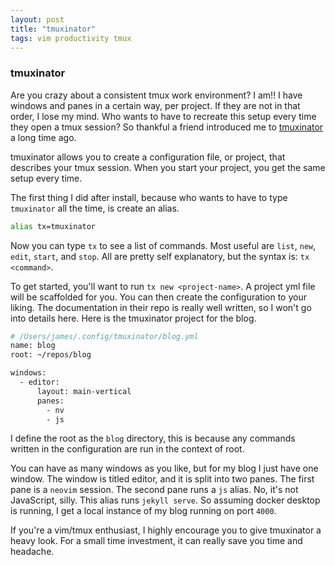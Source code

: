 ```yaml
---
layout: post
title: "tmuxinator"
tags: vim productivity tmux
---
```

### tmuxinator
Are you crazy about a consistent tmux work environment? I am!! I have windows and panes in a certain way, per project. If they are not in that order, I lose my mind.
Who wants to have to recreate this setup every time they open a tmux session?
So thankful a friend introduced me to [tmuxinator](https://github.com/tmuxinator/tmuxinator) a long time ago.

tmuxinator allows you to create a configuration file, or project, that describes your tmux session. When you start your project, you get the same setup every time.

The first thing I did after install, because who wants to have to type `tmuxinator` all the time, is create an alias.
```sh
alias tx=tmuxinator
```

Now you can type `tx` to see a list of commands. Most useful are `list`, `new`,  `edit`, `start`, and `stop`. All are pretty self explanatory, but the syntax is: `tx <command>`.

To get started, you'll want to run `tx new <project-name>`. A project yml file will be scaffolded for you. You can then create the configuration to your liking. The documentation in their repo is really well written, so I won't go into details here. Here is the tmuxinator project for the blog.


```sh
# /Users/james/.config/tmuxinator/blog.yml
name: blog
root: ~/repos/blog

windows:
  - editor:
      layout: main-vertical
      panes:
        - nv
        - js

```

I define the root as the `blog` directory, this is because any commands written in the configuration are run in the context of root.

You can have as many windows as you like, but for my blog I just have one window.
The window is titled editor, and it is split into two panes. The first pane is a `neovim` session. The second pane runs a `js` alias. No, it's not JavaScript, silly. This alias runs `jekyll serve`. So assuming docker desktop is running, I get a local instance of my blog running on port `4000`.

If you're a vim/tmux enthusiast, I highly encourage you to give tmuxinator a heavy look. For a small time investment, it can really save you time and headache.
